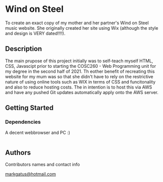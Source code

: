 # Wind on Steel

To create an exact copy of my mother and her partner's Wind on Steel music website. She originally created her site using Wix (although the style and design is VERY dated!!!!). 

## Description

The main prupose of this project initially was to self-teach myself HTML, CSS, Javascipt prior to starting the COSC260 - Web Programming unit for my degree in 
the second half of 2021. Th eother benefit of recreating this website for my mum was so that she didn't have to rely on the restrictive nature of using online tools
such as WIX in terms of CSS and funcitonality and also to reduce hosting costs. The in intention is to host this via AWS and have any pushed Git updates automatically 
apply onto the AWS server.


## Getting Started

### Dependencies

A decent webbrowser and PC :) 
```
```

## Authors

Contributors names and contact info

markgatus@hotmail.com
